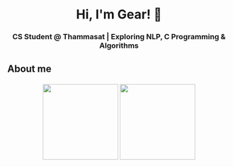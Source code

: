 <h1 align="center">Hi, I'm Gear! 👋</h1>

###

**<h3 align="center">CS Student @ Thammasat | Exploring NLP, C Programming & Algorithms</h>**

###

<h2 align="left">About me</h2>

###

<p align="center">
  <img src="https://github-readme-stats.vercel.app/api?username=gearjp2" height="170">
  <img src="https://github-readme-stats.vercel.app/api/top-langs/?username=gearjp2&layout=donut" height="170">
</p>
